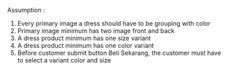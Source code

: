 Assumption :
1. Every primary image a dress should have to be grouping with color
2. Primary image minimum has two image front and back
3. A dress product minimum has one size variant
4. A dress product minimum has one color variant
5. Before customer submit button Beli Sekarang, the customer must have to select a variant color and size